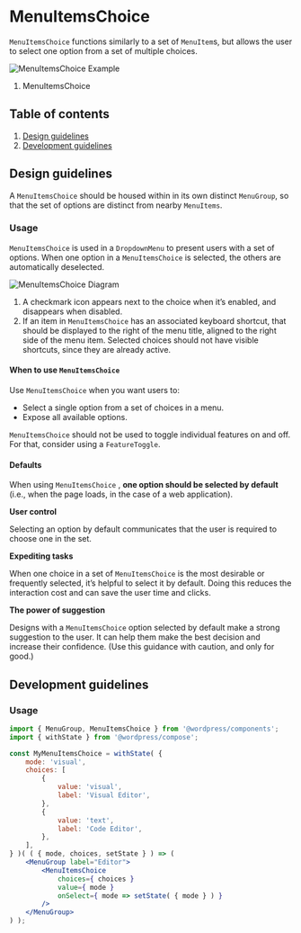# MenuItemsChoice

`MenuItemsChoice` functions similarly to a set of  `MenuItem`s, but allows the user to select one option from a set of multiple choices.

![MenuItemsChoice Example](https://wordpress.org/gutenberg/files/2019/03/MenuItemsChoice.png)

1. MenuItemsChoice

## Table of contents

1. [Design guidelines](#design-guidelines)
2. [Development guidelines](#development-guidelines)

## Design guidelines

A `MenuItemsChoice` should be housed within in its own distinct `MenuGroup`, so that the set of options are distinct from nearby `MenuItems`.

### Usage

`MenuItemsChoice` is used in a `DropdownMenu` to present users with a set of options. When one option in a `MenuItemsChoice` is selected, the others are automatically deselected. 

![MenuItemsChoice Diagram](https://wordpress.org/gutenberg/files/2019/03/MenuItemsChoice-Checkbox-Keyboard-Shortcut.png)

1. A checkmark icon appears next to the choice when it’s enabled, and disappears when disabled.
2. If an item in `MenuItemsChoice` has an associated keyboard shortcut, that should be displayed to the right of the menu title, aligned to the right side of the menu item. Selected choices should not have visible shortcuts, since they are already active.

#### When to use `MenuItemsChoice`

Use `MenuItemsChoice` when you want users to:

- Select a single option from a set of choices in a menu.
- Expose all available options.

`MenuItemsChoice` should not be used to toggle individual features on and off. For that, consider using a `FeatureToggle`. 

#### Defaults

When using `MenuItemsChoice` , **one option should be selected by default** (i.e., when the page loads, in the case of a web application).

**User control**

Selecting an option by default communicates that the user is required to choose one in the set.

**Expediting tasks**

When one choice in a set of `MenuItemsChoice` is the most desirable or frequently selected, it’s helpful to select it by default. Doing this reduces the interaction cost and can save the user time and clicks.

**The power of suggestion**

Designs with a `MenuItemsChoice` option selected by default make a strong suggestion to the user. It can help them make the best decision and increase their confidence. (Use this guidance with caution, and only for good.)


## Development guidelines

### Usage

```jsx
import { MenuGroup, MenuItemsChoice } from '@wordpress/components';
import { withState } from '@wordpress/compose';

const MyMenuItemsChoice = withState( {
	mode: 'visual',
	choices: [
		{
			value: 'visual',
			label: 'Visual Editor',
		},
		{
			value: 'text',
			label: 'Code Editor',
		},
	],
} )( ( { mode, choices, setState } ) => (
	<MenuGroup label="Editor">
		<MenuItemsChoice
			choices={ choices }
			value={ mode }
			onSelect={ mode => setState( { mode } ) }
		/>
	</MenuGroup>
) );
```
